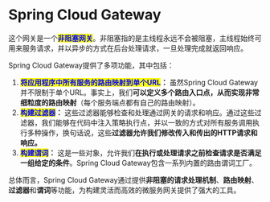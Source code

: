# Spring Cloud Gateway

这个网关是一个<mark style="color:blue;">**非阻塞网关**</mark>。非阻塞指的是主线程永远不会被阻塞，主线程始终可用来服务请求，并以异步的方式在后台处理请求，一旦处理完成就返回响应。

Spring Cloud Gateway提供了多项功能，其中包括：

1. <mark style="color:blue;">**将应用程序中所有服务的路由映射到单个URL**</mark>**：** 虽然Spring Cloud Gateway并不限制于单个URL。事实上，我们**可以定义多个路由入口点，从而实现非常细粒度的路由映射**（每个服务端点都有自己的路由映射）。
2. <mark style="color:blue;">**构建过滤器**</mark>**：** 这些过滤器能够检查和处理通过网关的请求和响应。通过这些过滤器，我们能够在代码中注入策略执行点，并以一致的方式对所有服务调用执行多种操作，换句话说，这些**过滤器允许我们修改传入和传出的HTTP请求和响应。**
3. <mark style="color:blue;">**构建谓词**</mark>**：** 这是一些对象，允许我们**在执行或处理请求之前检查请求是否满足一组给定的条件**。Spring Cloud Gateway包含一系列内置的路由谓词工厂。

总体而言，Spring Cloud Gateway通过提供**非阻塞的请求处理机制**、**路由映射**、**过滤器**和**谓词**等功能，为构建灵活而高效的微服务网关提供了强大的工具。
